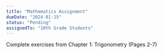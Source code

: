 ```yaml
---
title: "Mathematics Assignment"
dueDate: "2024-01-15"
status: "Pending"
assignedTo: "10th Grade Students"
---
```

Complete exercises from Chapter 1: Trigonometry (Pages 2-7)